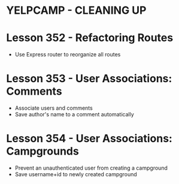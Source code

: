 # YELPCAMP - CLEANING UP

# Lesson 352 - Refactoring Routes
* Use Express router to reorganize all routes

# Lesson 353 - User Associations: Comments
* Associate users and comments
* Save author's name to a comment automatically

# Lesson 354 - User Associations: Campgrounds
* Prevent an unauthenticated user from creating a campground
* Save username+id to newly created campground